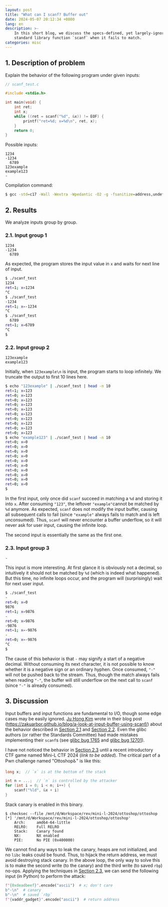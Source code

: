 ```yaml
---
layout: post
title: "What can I scanf? Buffer out"
date: 2024-05-07 20:12:34 +0800
lang: en
description: >-
    In this short blog, we discuss the specs-defined, yet largely-ignored buffer behavior of C
    standard library function `scanf` when it fails to match.
categories: misc
---
```


## 1. Description of problem

Explain the behavior of the following program under given inputs:

```c
// scanf_test.c

#include <stdio.h>

int main(void) {
    int ret;
    int x;
    while ((ret = scanf("%d", &x)) != EOF) {
        printf("ret=%d; x=%d\n", ret, x);
    }
    return 0;
}
```

Possible inputs:

```plain
1234
-1234
  6789
123example
example123
-
```

Compilation command:

```bash
$ gcc -std=c17 -Wall -Wextra -Wpedantic -O2 -g -fsanitize=address,undefined -o scanf_test ./scanf_test.c
```

## 2. Results

We analyze inputs group by group.

### 2.1. Input group 1

```plain
1234
-1234
  6789
```

As expected, the program stores the input value in `x` and waits for next line of input.

```bash
$ ./scanf_test
1234
ret=1; x=1234
^C
$ ./scanf_test
-1234
ret=1; x=-1234
^C
$ ./scanf_test
  6789
ret=1; x=6789
^C
$
```

### 2.2. Input group 2

```plain
123example
example123
```

Initially, when `123example\n` is input, the program starts to loop infinitely. We truncate the output to first 10 lines here.

```bash
$ echo "123example" | ./scanf_test | head -n 10
ret=1; x=123
ret=0; x=123
ret=0; x=123
ret=0; x=123
ret=0; x=123
ret=0; x=123
ret=0; x=123
ret=0; x=123
ret=0; x=123
ret=0; x=123
$ echo "example123" | ./scanf_test | head -n 10
ret=0; x=0
ret=0; x=0
ret=0; x=0
ret=0; x=0
ret=0; x=0
ret=0; x=0
ret=0; x=0
ret=0; x=0
ret=0; x=0
ret=0; x=0
$
```

In the first input, only once did `scanf` succeed in matching a `%d` and storing it into `x`. After consuming `"123"`, the leftover `"example"`cannot be matched by `%d` anymore. As expected, `scanf` does not modify the input buffer, causing all subsequent calls to fail (since `"example"` always fails to match and is left unconsumed). Thus, `scanf` will never encounter a buffer underflow, so it will never ask for user input, causing the infinite loop.

The second input is essentially the same as the first one.

### 2.3. Input group 3

```plain
-
```

This input is more interesting. At first glance it is obviously not a decimal, so intuitively it should not be matched by `%d` (which is indeed what happened). But this time, no infinite loops occur, and the program will (surprisingly) wait for next user input.

```bash
$ ./scanf_test
-
ret=0; x=0
9876
ret=1; x=9876
-
ret=0; x=9876
-9876
ret=1; x=-9876
-
ret=0; x=-9876
^C
$
```

The cause of this behavior is that `-` may signify a start of a negative decimal. Without consuming its next character, it is not possible to know whether it is a negative sign or an ordinary hyphen. Once consumed, `"-"` will not be pushed back to the stream. Thus, though the match always fails when reading `"-"`, the buffer will still underflow on the next call to `scanf` (since `"-"` is already consumed).

## 3. Discussion

Input buffers and input functions are fundamental to I/O, though some edge cases may be easily ignored. [Ju Hong Kim](https://zakuarbor.github.io/portfolio/) wrote in their blog post (<https://zakuarbor.github.io/blog/a-look-at-input-buffer-using-scanf/>) about the behavior described in [Section 2.1](#21-input-group-1) and [Section 2.2](#22-input-group-2). Even the glibc authors (or rather the Standards Committee) had made mistakes implementing their `scanf`s (see [glibc bug 1765](https://sourceware.org/bugzilla/show_bug.cgi?id=1765) and [glibc bug 12701](https://sourceware.org/bugzilla/show_bug.cgi?id=12701)).

I have not noticed the behavior in [Section 2.3](#23-input-group-3) until a recent introductory CTF game named Mini-L CTF 2024 (*link to be added*). The critical part of a Pwn challenge named "Ottoshop♿" is like this:

```c
long x;  // `x` is at the bottom of the stack

int n = ...;  // `n` is controlled by the attacker
for (int i = 0; i < n; i++) {
    scanf("%ld", &x + i)
}
```

Stack canary is enabled in this binary.

```plain
$ checksec --file /mnt/d/Workspace/rev/mini-l-2024/ottoshop/ottoshop
[*] '/mnt/d/Workspace/rev/mini-l-2024/ottoshop/ottoshop'
    Arch:     amd64-64-little
    RELRO:    Full RELRO
    Stack:    Canary found
    NX:       NX enabled
    PIE:      No PIE (0x400000)
```

We cannot find any ways to leak the canary, heaps are not initialized, and no `libc` leaks could be found. Thus, to hijack the return address, we must avoid destroying stack canary. In the above loop, the only way to solve this is to make the second write (to the canary) and the third write (to saved `rbp`) no-ops. Applying the techniques in [Section 2.3](#23-input-group-3), we can send the following input (in Python) to perform the attack:

```python
f"{0xdeadbeef}".encode("ascii")  # x; don't care
b"-\n"  # canary
b"-\n"  # saved `rbp`
f"{vaddr_gadget}".encode("ascii")  # return address
```
